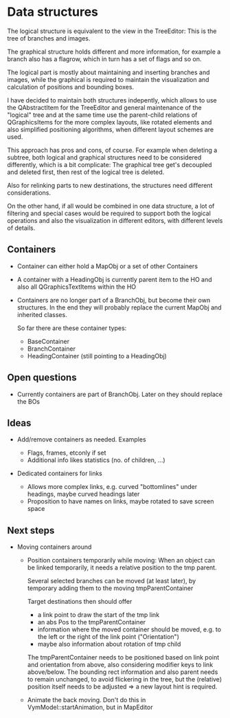 Data structures
===============

The logical structure is equivalent to the view in the TreeEditor:
This is the tree of branches and images.

The graphical structure holds different and more information, for
example a branch also has a flagrow, which in turn has a set of flags
and so on.

The logical part is mostly about maintaining and inserting branches and images,
while the graphical is required to maintain the visualization and
calculation of positions and bounding boxes.

I have decided to maintain both structures  indepently, which allows
to use the QAbstractItem for the TreeEditor and general maintenance of
the "logical" tree and at the same time use the parent-child relations
of QGraphicsItems for the more complex layouts, like rotated elements
and also simplified positioning algorithms, when different layout
schemes are used.

This approach has pros and cons, of course. For example when deleting a
subtree, both logical and graphical structures need to be considered
differently, which is a bit complicate: The graphical tree get's
decoupled and deleted first, then rest of the logical tree is deleted.

Also for relinking parts to new destinations, the structures need
different considerations.

On the other hand, if all would be combined in one data structure, a lot
of filtering and special cases would be required to support both the
logical operations and also the visualization in different editors, with
different levels of details.


Containers
----------

- Container can either hold a MapObj or a set of other Containers
- A container with a HeadingObj is currently parent item to the HO and also all
  QGraphicsTextItems within the HO

- Containers are no longer part of a BranchObj, but become their own
  structures. In the end they will probably replace the current MapObj and
  inherited classes.

  So far there are these container types:

    - BaseContainer
    - BranchContainer
    - HeadingContainer (still pointing to a HeadingObj)

  
Open questions
--------------

- Currently containers are part of BranchObj. Later on they should
  replace the BOs

Ideas 
-----

* Add/remove containers as needed. Examples
  - Flags, frames, etconly if set
  - Additional info likes statistics (no. of children, ...)

* Dedicated containers for links
  - Allows more complex links, e.g. curved "bottomlines" under headings,
    maybe curved headings later
  - Proposition to have names on links, maybe rotated to save screen space


Next steps
----------

* Moving containers around
    - Position containers temporarily while moving: When an object can be
      linked temporarily, it needs a relative position to the tmp parent.

      Several selected branches can be moved (at least later), by temporary
      adding them to the moving tmpParentContainer

      Target destinations then  should offer
      - a link point to draw the start of the tmp link
      - an abs Pos to the tmpParentContainer
      - information where the moved container should be moved, e.g. to the
        left or the right of the link point ("Orientation")
      - maybe also information about rotation of tmp child

      The tmpParentContainer needs to be positioned based on link point and
      orientation from above, also considering modifier keys to link
      above/below. The bounding rect information and also parent needs to
      remain unchanged, to avoid flickering in the tree, but the (relative)
      position itself needs to be adjusted => a new layout hint is required.

    - Animate the back moving. Don't do this in VymModel::startAnimation,
      but in MapEditor

